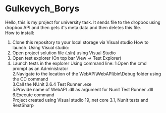 # Gulkevych_Borys
Hello, this is my project for university task.  It sends file to the dropbox using dropbox API and then gets it's meta data and then deletes this file.  
How to install:
1. Clone this repository to your local storage via Visual studio
How to launch.
Using Visual studio:
1. Open project solution file (.sln) using Visual Studio
2. Open test explorer (On top bar View -> Test Explorer)
3. Launch tests in the explorer
Using command line:
    1.Open the cmd prompt as an Administrator  
    2.Navigate to the location of the WebAPI\WebAPI\bin\Debug folder using the CD command  
    3.Call the NUnit 2.6.4 Test Runner .exe  
    5.Provide name of WebAPI .dll as argument for Nunit Test Runner <WebAPI>.dll  
    6.Execute command  
Project created using Visual studio 19,.net core 3.1, Nunit tests and RestSharp

